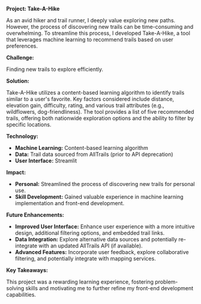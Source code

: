 **Project: Take-A-Hike**

As an avid hiker and trail runner, I deeply value exploring new paths. However, the process of discovering new trails can be time-consuming and overwhelming. To streamline this process, I developed Take-A-Hike, a tool that leverages machine learning to recommend trails based on user preferences.

**Challenge:**

Finding new trails to explore efficiently.

**Solution:**

Take-A-Hike utilizes a content-based learning algorithm to identify trails similar to a user's favorite. Key factors considered include distance, elevation gain, difficulty, rating, and various trail attributes (e.g., wildflowers, dog-friendliness). The tool provides a list of five recommended trails, offering both nationwide exploration options and the ability to filter by specific locations.

**Technology:**
+ **Machine Learning:** Content-based learning algorithm
+ **Data:** Trail data sourced from AllTrails (prior to API deprecation)
+ **User Interface:** Streamlit

**Impact:**
+ **Personal:** Streamlined the process of discovering new trails for personal use.
+ **Skill Development:** Gained valuable experience in machine learning implementation and front-end development.

**Future Enhancements:**
+ **Improved User Interface:** Enhance user experience with a more intuitive design, additional filtering options, and embedded trail links.
+ **Data Integration:** Explore alternative data sources and potentially re-integrate with an updated AllTrails API (if available).
+ **Advanced Features:** Incorporate user feedback, explore collaborative filtering, and potentially integrate with mapping services.

**Key Takeaways:**

This project was a rewarding learning experience, fostering problem-solving skills and motivating me to further refine my front-end development capabilities.
